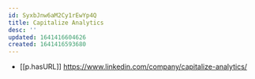 ```yaml
---
id: SyxbJnw6aM2Cy1rEwYp4Q
title: Capitalize Analytics
desc: ''
updated: 1641416604626
created: 1641416593680
---
```




- [[p.hasURL]] https://www.linkedin.com/company/capitalize-analytics/
